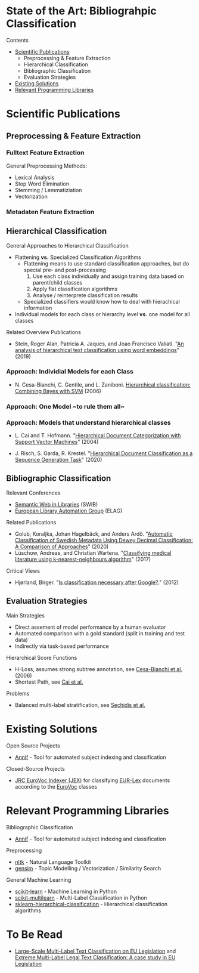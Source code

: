 # State of the Art: Bibliograhpic Classification

Contents
- [Scientific Publications](#scientific-publications)
  - Preprocessing & Feature Extraction
  - Hierarchical Classification
  - Bibliographic Classification
  - Evaluation Strategies
- [Existing Solutions](#existing-solutions)
- [Relevant Programming Libraries](#relevant-programming-libraries)

# Scientific Publications

## Preprocessing & Feature Extraction

### Fulltext Feature Extraction

General Preprocessing Methods:
- Lexical Analysis
- Stop Word Elimination
- Stemming / Lemmatiziation
- Vectorization

### Metadaten Feature Extraction

## Hierarchical Classification

General Approaches to Hierarchical Classification
- Flattening **vs.** Specialized Classification Algorithms
  - Flattening means to use standard classification approaches, but do special pre- and post-processing
    1. Use each class individually and assign training data based on parent/child classes
    2. Apply flat classification algorithms
    3. Analyse / reinterprete classification results
  - Specialized classifiers would know how to deal with hierachical information
- Individual models for each class or hierarchy level **vs.** one model for all classes

Related Overview Publications
- Stein, Roger Alan, Patricia A. Jaques, and Joao Francisco Valiati. "[An analysis of hierarchical text classification using word embeddings](https://arxiv.org/pdf/1809.01771)" (2019)

### Approach: Individial Models for each Class

- N. Cesa-Bianchi, C. Gentile, and L. Zaniboni. [Hierarchical classification: Combining Bayes with SVM](http://citeseerx.ist.psu.edu/viewdoc/download?doi=10.1.1.98.7332&rep=rep1&type=pdf) (2006)

### Approach: One Model ~to rule them all~

### Approach: Models that understand hierarchical classes

- L. Cai and T. Hofmann. "[Hierarchical Document Categorization with Support Vector Machines](http://citeseerx.ist.psu.edu/viewdoc/download?doi=10.1.1.408.5940&rep=rep1&type=pdf)" (2004)

- J. Risch, S. Garda, R. Krestel. "[Hierarchical Document Classification as a Sequence Generation Task](https://hpi.de/fileadmin/user_upload/fachgebiete/naumann/people/risch/risch2020hierarchical.pdf)" (2020)

## Bibliographic Classification

Relevant Conferences
- [Semantic Web in Libraries](http://swib.org/) (SWIB)
- [European Library Automation Group](https://elag.org/) (ELAG)

Related Publications
- Golub, Koraljka, Johan Hagelbäck, and Anders Ardö. "[Automatic Classification of Swedish Metadata Using Dewey Decimal Classification: A Comparison of Approaches](https://www.sciendo.com/article/10.2478/jdis-2020-0003)" (2020)
- Lüschow, Andreas, and Christian Wartena. "[Classifying medical literature using k-nearest-neighbours algorithm](https://serwiss.bib.hs-hannover.de/frontdoor/deliver/index/docId/1146/file/Lueschow_Wartena_classifying.pdf)" (2017)

Critical Views
- Hjørland, Birger. "[Is classification necessary after Google?](https://sites.evergreen.edu/wp-content/uploads/sites/226/2016/08/hjorland-classification-after-google.pdf)." (2012)

## Evaluation Strategies

Main Strategies
- Direct assement of model performance by a human evaluator
- Automated comparison with a gold standard (split in training and test data)
- Indirectly via task-based performance

Hierarchical Score Functions
- H-Loss, assumes strong subtree annotation, see [Cesa-Bianchi et al.](https://www.jmlr.org/papers/volume7/cesa-bianchi06a/cesa-bianchi06a.pdf) (2006)
- Shortest Path, see [Cai et al.](http://citeseerx.ist.psu.edu/viewdoc/download?doi=10.1.1.408.5940&rep=rep1&type=pdf)

Problems
- Balanced multi-label stratification, see [Sechidis et al.](https://link.springer.com/content/pdf/10.1007/978-3-642-23808-6_10.pdf)

# Existing Solutions

Open Source Projects
- [Annif](https://annif.org/) -
Tool for automated subject indexing and classification

Closed-Source Projects
- [JRC EuroVoc Indexer (JEX)](https://ec.europa.eu/jrc/en/language-technologies/jrc-eurovoc-indexer) for classifying [EUR-Lex](https://eur-lex.europa.eu/homepage.html?locale=de) documents according to the [EuroVoc](https://eur-lex.europa.eu/browse/eurovoc.html?locale=de) classes


# Relevant Programming Libraries

Bibliographic Classification
- [Annif](https://annif.org/) -
Tool for automated subject indexing and classification

Preprocessing
- [nltk](https://www.nltk.org/) - Natural Language Toolkit
- [gensim](https://radimrehurek.com/gensim/) - Topic Modelling / Vectorization / Similarity Search

General Machine Learning
- [scikit-learn](https://scikit-learn.org/) - Machine Learning in Python
- [scikit-multilearn](http://scikit.ml/) - Multi-Label Classification in Python
- [sklearn-hierarchical-classification](https://github.com/globality-corp/sklearn-hierarchical-classification) - Hierarchical classification algorithms

# To Be Read

- [Large-Scale Multi-Label Text Classification on EU Legislation](https://arxiv.org/pdf/1906.02192v1.pdf) and [Extreme Multi-Label Legal Text Classification:
A case study in EU Legislation](https://arxiv.org/pdf/1905.10892.pdf)